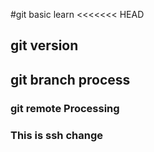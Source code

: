 #git basic learn 
<<<<<<< HEAD
## git version

## git branch process

### git remote Processing
### This is ssh change